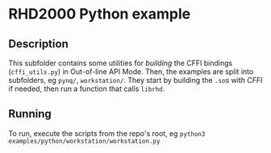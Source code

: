 # RHD2000 Python example

## Description

This subfolder contains some utilities for _building_ the CFFI bindings (`cffi_utils.py`) in Out-of-line API Mode. Then, the examples are split into subfolders, eg `pynq/`, `workstation/`. They start by building the `.so`s with _CFFI_ if needed, then run a function that calls `librhd`.

## Running

To run, execute the scripts from the repo's root, eg `python3 examples/python/workstation/workstation.py`

